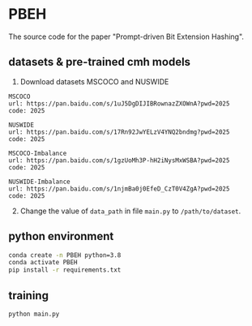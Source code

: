 # PBEH
The source code for the paper "Prompt-driven Bit Extension Hashing".

## datasets & pre-trained cmh models
1. Download datasets MSCOCO and NUSWIDE

```
MSCOCO
url: https://pan.baidu.com/s/1uJ5DgDIJIBRownazZXOWnA?pwd=2025
code: 2025

NUSWIDE
url: https://pan.baidu.com/s/17Rn92JwYELzV4YNQ2bndmg?pwd=2025
code: 2025

MSCOCO-Imbalance
url: https://pan.baidu.com/s/1gzUoMh3P-hH2iNysMxWSBA?pwd=2025
code: 2025

NUSWIDE-Imbalance
url: https://pan.baidu.com/s/1njmBa0j0EfeD_CzT0V4ZgA?pwd=2025
code: 2025
```

2. Change the value of `data_path` in file `main.py` to `/path/to/dataset`.

## python environment
``` bash
conda create -n PBEH python=3.8
conda activate PBEH
pip install -r requirements.txt
```

## training
``` python
python main.py
```
